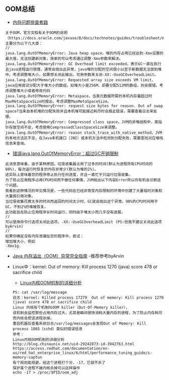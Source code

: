 ## OOM总结
- [内存问题排查套路](https://blog.csdn.net/chongshuang2128/article/details/101006203)
```
关于OOM，官方文档有关于OOM的说明（https://docs.oracle.com/javase/8/docs/technotes/guides/troubleshoot/memleaks002.html）， 主要分为以下几大类：
//
java.lang.OutOfMemoryError: Java heap space，堆的内存占用已经达到-Xmx设置的最大值，无法创建新对象，简单的可以考虑通过调整-Xmx参数来解决。
java.lang.OutOfMemoryError: GC Overhead limit exceeded，表示GC一直在执行且java进程运行很慢，通常会抛出此异常，java堆的分配的空间很小以至于新数据无法放到堆中。考虑调整堆大小，如果想关闭此输出，可用参数来关闭-XX:-UseGCOverheadLimit。
java.lang.OutOfMemoryError: Requested array size exceeds VM limit，java应用尝试分配大于堆大小的数组，如堆大小是256M，却要分配512M的数组，则会报错。考虑调整堆大小或者修改代码
java.lang.OutOfMemoryError: Metaspace，当类元数据所需的本机内存量超过时MaxMetaSpaceSize时报出，考虑调整MaxMetaSpaceSize。
java.lang.OutOfMemoryError: request size bytes for reason. Out of swap space?当来自本机堆的分配失败并且本机堆可能接近耗尽时会报此错误，需要查看日志来处理。
java.lang.OutOfMemoryError: Compressed class space，JVM的非堆结构中，类指针存放空间不足，考虑使用CompressedClassSpaceSize来调整。
java.lang.OutOfMemoryError: reason stack_trace_with_native_method，JVM的本地方法区不足，在Java本机接口（JNI）或本机方法中检测到分配失败，需要查找对应堆栈信息来查询。
```
- [错误java.lang.OutOfMemoryError：超过GC开销限制](http://www.imooc.com/wenda/detail/561353)
```
此消息意味着，由于某种原因，垃圾收集器占用了过多的时间(默认为进程所有CPU时间的98%)，每次运行时恢复的内存非常少(默认为堆的2%)。
这实际上意味着您的程序停止执行任何进度，并且一直忙于只运行垃圾收集。
为了防止应用程序占用CPU时间而不做任何事情，JVM抛出以下内容Error所以你有机会诊断这个问题。
我看到这种情况的罕见情况是，一些代码在已经非常受内存限制的环境中创建了大量临时对象和大量弱引用对象。
当垃圾收集花费太多的时间而返回的时间太少时，GC就会抛出这个异常。98%的CPU时间用于GC，不到2%的堆被恢复。
此功能旨在防止应用程序长时间运行，同时由于堆太小而几乎没有进展。
//
可以使用命令行选项关闭此选项。-XX:-UseGCOverheadLimit (PS:但我不建议关闭此选项byArvin)
//
如果你确定没有内存泄漏在您的程序中，尝试：
增加堆大小，例如
-Xmx1g.
```

- [Java 内存溢出（OOM）异常完全指南](https://blog.csdn.net/qq_35246620/article/details/77898295) -推荐参考byArvin

- Linux中：kernel: Out of memory: Kill process 1270 (java) score 478 or sacrifice child
    - [Linux内核OOM机制的详细分析](http://blog.chinaunix.net/uid-29242873-id-3942763.html)
    
    ```
    PS: cat /var/log/message
    日志：kernel: Killed process 17279  Out of memory: Kill process 1270 (java) score 478 or sacrifice child
    Linux 内核有个机制叫OOM killer（Out-Of-Memory killer），
    该机制会监控那些占用内存过大，尤其是瞬间很快消耗大量内存的进程，为了防止内存耗尽而内核会把该进程杀掉。
    重启机器后查看系统日志/var/log/messages会发现Out of Memory: Kill process 1865（sshd）类似的错误信息
    参考：
    Linux内核OOM机制的详细分析
    http://blog.chinaunix.net/uid-29242873-id-3942763.html
    https://access.redhat.com/documentation/en-us/red_hat_enterprise_linux/6/html/performance_tuning_guide/s-memory-captun
    有个规则能规避，给这个进程打个分，-17，它就不杀了
    保护某个进程不被内核杀掉可以这样操作
    echo -17 > /proc/$PID/oom_adj
    ```
